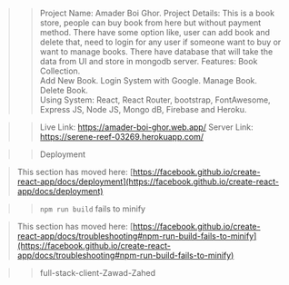 >> Project Name: Amader Boi Ghor.
>> Project Details: This is a book store, people can buy book from here but without payment method. There have some option like, user can add book and delete that, need to login for any user if someone want to buy or want to manage books. 
There have database that will take the data from UI and store in mongodb server. 
>> Features: 
> Book Collection.   
> Add New Book. 
> Login System with Google. 
> Manage Book. 
> Delete Book.  
>> Using System: React, React Router, bootstrap, FontAwesome, Express JS, Node JS, Mongo dB, Firebase and Heroku.  

>> Live Link: https://amader-boi-ghor.web.app/
>> Server Link: https://serene-reef-03269.herokuapp.com/



>> Deployment

> This section has moved here: [https://facebook.github.io/create-react-app/docs/deployment](https://facebook.github.io/create-react-app/docs/deployment)

>> `npm run build` fails to minify

> This section has moved here: [https://facebook.github.io/create-react-app/docs/troubleshooting#npm-run-build-fails-to-minify](https://facebook.github.io/create-react-app/docs/troubleshooting#npm-run-build-fails-to-minify)

>> full-stack-client-Zawad-Zahed
